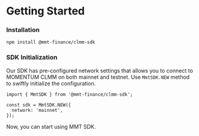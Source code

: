 # Getting Started

### Installation

```
npm install @mmt-finance/clmm-sdk
```

### SDK Initialization

Our SDK has pre-configured network settings that allows you to connect to MOMENTUM CLMM on both mainnet and testnet. Use `MmtSDK.NEW` method to swiftly initialize the configuration.

```
import { MmtSDK } from '@mmt-finance/clmm-sdk';

const sdk = MmtSDK.NEW({
  network: 'mainnet',
});
```

Now, you can start using MMT SDK.
